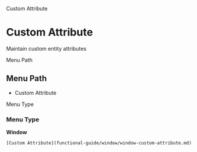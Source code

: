 
Custom Attribute
# Custom Attribute


Maintain custom entity attributes

Menu Path
## Menu Path



- Custom Attribute

Menu Type
### Menu Type

**Window**


```
[Custom Attribute](functional-guide/window/window-custom-attribute.md)
```